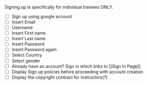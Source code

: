 Signing up is specifically for individual trainees ONLY.

-   [ ] Sign up using google account
-   [ ] Insert Email
-   [ ] Username
-   [ ] Insert First name
-   [ ] Insert Last name
-   [ ] Insert Password
-   [ ] Insert Password again
-   [ ] Select Country
-   [ ] Select gender
-   [ ] Already have an account? Sign in which links to [[Sign In Page]]
-   [ ] Display Sign up policies before proceeding with account creation
-   [ ] Display the copyright contract for instructors(?)
